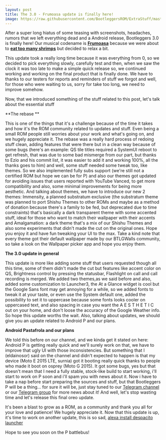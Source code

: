 ```yaml
---
layout: post
title: The 3.0 - Frumoasa update is finally here!
image: https://raw.githubusercontent.com/BootleggersROM/ExtraStuff/master/blogstuff/bootleg_30_frumoasa.png
---
```


After a super long hiatus of some teasing with screenshots, headaches, rumors that we left everything dead and a Android release, Bootleggers 3.0 is finally here! Our musical codename is [**Frumoasa**](https://www.youtube.com/watch?v=yJZcEWr-8Jw) because we were about to [**eat too many shrimps**](https://www.youtube.com/watch?v=rY-FJvRqK0E) but decided to relax a bit. 

This update took a really long time because it was everything from 0, so we decided to pick everything slowly, carefully test and then, when we saw the clock it was too late to make a simple quick release so, we continued working and working on the final product that is finally done. We have to thanks to our testers for reports and reminders of stuff we forgot and well, for those who were waiting to us, sorry for take too long, we need to improve somehow.

Now, that we introduced something of the stuff related to this post, let's talk about the essential stuff

**The rebase **

This is one of the things that it's a challenge because of the time it takes and how it's the ROM community related to updates and stuff. Even being a small ROM people still worries about your work and what's going on, and we hugely appreciate it. The rebase was a really hard process of redoing stuff clean, adding features that were there but in a clean way because of some bugs (here's an example: QS tile titles required a SystemUI reboot to get refresh, that was due to some bad mismerge from our part, but thanks to Ezio and his commit list, it was easier to add it and working 100%, all the thanks goes to him) and well, some stuff needed some tweak too, like themes. So we also implemented fully subs support (we're still not a certified ROM but hope we can be for P) and also our themes got updated for avoiding issues that users reported with YouTube Vanced, to get more compatibility and also, some minimal improvements for being more aesthetic.  And talking about themes, we have to introduce our new 2 themes: Immensity, a planned substratum exclusive (the substratum theme was planned to port Shishu Themes to other ROMs and maybe as a method of donation because there's a family to be fed, but deprecated due to time constraints) that's basically a dark transparent theme with some accented stuff, ideal for those who want to match their wallpaper with their accents and Amalgamation: a dark theme that's a mix of our Shishu Themes and also some experiments that didn't made the cut on the original ones. Hope you enjoy it and have fun tweaking your UI to the max. Take a kind note that every theme got their default wallpaper made by our BTLGWalls community, so take a look on the Wallpaper picker app and hope you enjoy them.

**The 3.0 update in general**

This update is more like adding some stuff that users requested though all this time, some of them didn't made the cut but features like accent color on QS, Brightness control by pressing the statusbar, Flashlight on call and call recording is merged. We added two themes,as we said before and also, added some customization to Launcher3, the At a Glance widget is cool but the Google Sans font may get annoying for a while, so we added fonts to tweak it at your taste, or even use the System default one, added the possibility to set it to uppercase because some fonts looks cooler on uppercased text, and also spacing in case you want the A E S T H E T I C out on your home, and don't loose the accuracy of the Google Weather info. So hope this update worths the wait. Also, talking about updates, we should give you an update related to Android P and our plans.

**Android Pastafrola and our plans**

We told this before on our channel, and we kinda get it stated on here: Android P is getting really quick and we'll surely work on that, we have to improve that ugly UI with those inconsistencies. But something that I (eldainosor) said on the channel and didn't expected to happen is that my device (Moto E 2015 LTE, surnia) got it booting really quick thanks to people who made it boot on osprey (Moto G 2015). It got some bugs, yes but that doesn't mean that I need a fully stable, stock-like build to start working, i'll start to work on P soon and i'll spam you with news about it. Now i have to take a nap before start preparing the sources and stuff, but that Bootleggers P will be a thing... for sure it will be, just stay tuned to our [Telegram channel](https://t.me/keepthebootlegchannel) or our [Telegram group](https://t.me/keepthebootleg) for more news about it! And well, let's stop wasting time and let's release this final oreo update.

It's been a blast to grow as a ROM, as a community and thank you all for your love and patience! We hugely appreciate it. Now that this update is up, it's time to work on another update, this is so sad, [alexa install despacito launcher](https://play.google.com/store/apps/details?id=sos.aperture.despacito.plah) 

Hope to see you soon on the P battlebus!
